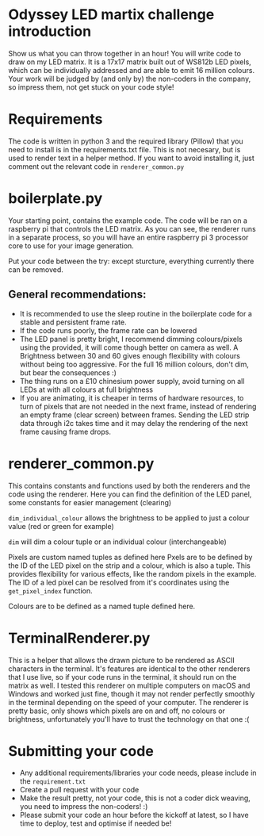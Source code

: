 # Odyssey LED martix challenge introduction
Show us what you can throw together in an hour! You will write code to draw on my LED matrix.
It is a 17x17 matrix built out of WS812b LED pixels, which can be individually addressed and are
able to emit 16 million colours. Your work will be judged by (and only by) the non-coders in the
company, so impress them, not get stuck on your code style!

# Requirements
The code is written in python 3 and the required library (Pillow) that you need to install is in
the requirements.txt file. This is not necesary, but is used to render text in a helper method.
If you want to avoid installing it, just comment out the relevant code in `renderer_common.py`

# boilerplate.py
Your starting point, contains the example code. The code will be ran on a raspberry pi that 
controls the LED matrix. As you can see, the renderer runs in a separate process, so you will
have an entire raspberry pi 3 processor core to use for your image generation.

Put your code between the try: except sturcture, everything currently there can be removed.

## General recommendations:
- It is recommended to use the sleep routine in the boilerplate code for a stable and persistent
frame rate. 
- If the code runs poorly, the frame rate can be lowered
- The LED panel is pretty bright, I recommend dimming colours/pixels using the provided, it will come
though better on camera as well. A Brightness between 30 and 60 gives enough flexibility with colours
without being too aggressive. For the full 16 million colours, don't dim, but bear the consequences :)
- The thing runs on a £10 chinesium power supply, avoid turning on all LEDs at with all colours at
full brightness
- If you are animating, it is cheaper in terms of hardware resources, to turn of pixels that are not needed
in the next frame, instead of rendering an empty frame (clear screen) between frames. Sending the LED strip
data through i2c takes time and it may delay the rendering of the next frame causing frame drops.

# renderer_common.py
This contains constants and functions used by both the renderers and the code using the renderer.
Here you can find the definition of the LED panel, some constants for easier management (clearing)

`dim_individual_colour` allows the brightness to be applied to just a colour value (red or green for example)

`dim` will dim a colour tuple or an individual colour (interchangeable)

Pixels are custom named tuples as defined here Pxels are to be defined by the ID of the LED pixel on the strip 
and a colour, which is also a tuple. This provides flexibility for various effects, like the random
pixels in the example. The ID of a led pixel can be resolved from it's coordinates using the `get_pixel_index` function.

Colours are to be defined as a named tuple defined here.

# TerminalRenderer.py
This is a helper that allows the drawn picture to be rendered as ASCII characters in the terminal.
It's features are identical to the other renderers that I use live, so if your code runs in the terminal,
it should run on the matrix as well. I tested this renderer on multiple computers on macOS and Windows and
worked just fine, though it may not render perfectly smoothly in the terminal depending on the speed
of your computer.
The renderer is pretty basic, only shows which pixels are on and off, no colours or brightness, unfortunately
you'll have to trust the technology on that one :(

# Submitting your code
- Any additional requirements/libraries your code needs, please include in the `requirement.txt`
- Create a pull request with your code
- Make the result pretty, not your code, this is not a coder dick weaving, you need to impress
the non-coders! :)
- Please submit your code an hour before the kickoff at latest, so I have time to deploy, test and
optimise if needed be!